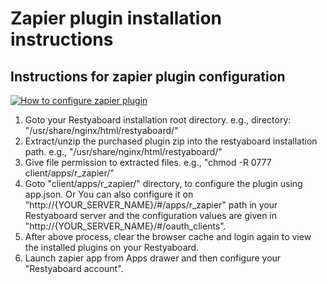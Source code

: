 # Zapier plugin installation instructions

## Instructions for zapier plugin configuration

[![How to configure zapier plugin](http://img.youtube.com/vi/xwar7M1-S_c/0.jpg)](https://youtu.be/xwar7M1-S_c)

1.  Goto your Restyaboard installation root directory. e.g., directory: "/usr/share/nginx/html/restyaboard/"
2.  Extract/unzip the purchased plugin zip into the restyaboard installation path. e.g., "/usr/share/nginx/html/restyaboard/"
3.  Give file permission to extracted files. e.g., "chmod -R 0777 client/apps/r_zapier/"
5.  Goto "client/apps/r_zapier/" directory, to configure the plugin using app.json. Or You can also configure it on "http://{YOUR\_SERVER\_NAME}/#/apps/r_zapier" path in your Restyaboard server and the configuration values are given in "http://{YOUR\_SERVER\_NAME}/#/oauth_clients".
6.  After above process, clear the browser cache and login again to view the installed plugins on your Restyaboard.
7.  Launch zapier app from Apps drawer and then configure your "Restyaboard account".